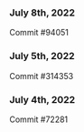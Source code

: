 ### July 8th, 2022

Commit #94051

### July 5th, 2022

Commit #314353


### July 4th, 2022

Commit #72281
